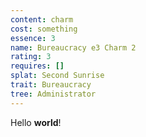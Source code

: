 ```yaml
---
content: charm
cost: something
essence: 3
name: Bureaucracy e3 Charm 2
rating: 3
requires: []
splat: Second Sunrise
trait: Bureaucracy
tree: Administrator
---
```


Hello **world**!
